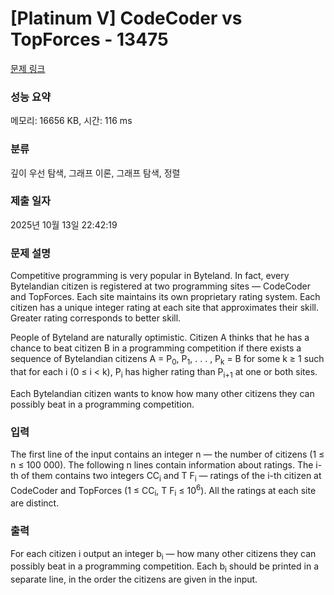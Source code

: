 # [Platinum V] CodeCoder vs TopForces - 13475 

[문제 링크](https://www.acmicpc.net/problem/13475) 

### 성능 요약

메모리: 16656 KB, 시간: 116 ms

### 분류

깊이 우선 탐색, 그래프 이론, 그래프 탐색, 정렬

### 제출 일자

2025년 10월 13일 22:42:19

### 문제 설명

<p>Competitive programming is very popular in Byteland. In fact, every Bytelandian citizen is registered at two programming sites — CodeCoder and TopForces. Each site maintains its own proprietary rating system. Each citizen has a unique integer rating at each site that approximates their skill. Greater rating corresponds to better skill.</p>

<p>People of Byteland are naturally optimistic. Citizen A thinks that he has a chance to beat citizen B in a programming competition if there exists a sequence of Bytelandian citizens A = P<sub>0</sub>, P<sub>1</sub>, . . . , P<sub>k</sub> = B for some k ≥ 1 such that for each i (0 ≤ i < k), P<sub>i</sub> has higher rating than P<sub>i+1</sub> at one or both sites.</p>

<p>Each Bytelandian citizen wants to know how many other citizens they can possibly beat in a programming competition.</p>

### 입력 

 <p>The first line of the input contains an integer n — the number of citizens (1 ≤ n ≤ 100 000). The following n lines contain information about ratings. The i-th of them contains two integers CC<sub>i</sub> and T F<sub>i</sub> — ratings of the i-th citizen at CodeCoder and TopForces (1 ≤ CC<sub>i</sub>, T F<sub>i</sub> ≤ 10<sup>6</sup>). All the ratings at each site are distinct.</p>

### 출력 

 <p>For each citizen i output an integer b<sub>i</sub> — how many other citizens they can possibly beat in a programming competition. Each b<sub>i</sub> should be printed in a separate line, in the order the citizens are given in the input.</p>

